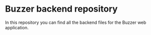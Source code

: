<h1>Buzzer backend repository</h1>

<p>In this repository you can find all the backend files for the Buzzer web application.</p>
